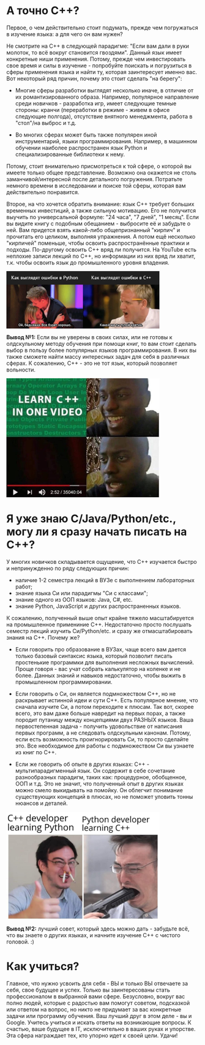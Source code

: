# А точно C++?

Первое, о чем действительно стоит подумать, прежде чем погружаться в изучение языка: а для чего он вам нужен?

Не смотрите на C++ в следующей парадигме: "Если вам дали в руки молоток, то всё вокруг становится гвоздями". Данный язык имеет конкретные ниши применения. Потому, прежде чем инвестировать свое время и силы в изучение - попробуйте поискать и погрузиться в сферы применения языка и найти ту, которая заинтересует именно вас. Вот некоторый ряд причин, почему это стоит сделать "на берегу":

- Многие сферы разработки выглядят несколько иначе, в отличие от их романтизированного образа. Например, популярное направление среди новичков - разработка игр, имеет следующие темные стороны: кранчи (переработки в режиме - живем в офисе следующие полгода), отсутствие внятного менеджмента, работа в "стол"/на выброс и т.д. 

- Во многих сферах может быть также популярен иной инструментарий, языки программирования. Например, в машинном обучении наиболее распространен язык Python и специализированные библиотеки к нему.

Потому, стоит внимательно присмотреться к той сфере, о которой вы имеете только общее представление. Возможно она окажется не столь заманчивой/интересной после детального погружения. Потратьте немного времени в исследовании и поиске той сферы, которая вам действительно понравится.

Второе, на что хочется обратить внимание: язык C++ требует больших временных инвестиций, а также сильную мотивацию. Его не получится выучить по универсальной формуле: "24 часа", "7 дней", "1 месяц". Если вы видите книгу с подобным обещанием - выбросите её и забудьте о ней. Вам придется взять какой-либо общепризнанный "кирпич" и прочитать его целиком, выполняя упражнения. А потом ещё несколько "кирпичей" поменьше, чтобы освоить распространённые практики и подходы. По-другому освоить C++ вряд ли получится. На YouTube есть неплохие записи лекций по C++, но информации из них вряд ли хватит, т.к. чтобы освоить язык до промышленного уровня владения.

<img src="Pics/SelfIdentification/ErrorCpp.jpg" width="400" align="middle">

**Вывод №1:** Если вы не уверены в своих силах, или не готовы к олдскульному методу обучения при помощи книг, то вам стоит сделать выбор в пользу более популярных языков программирования. В них вы также сможете найти массу интересных задач для себя в различных сферах. К сожалению, C++ - это не тот язык, который позволяет вольности.

<img src="Pics/SelfIdentification/LearnCppInOneVideo.jpg" width="400" align="middle">

# Я уже знаю C/Java/Python/etc., могу ли я сразу начать писать на C++?

У многих новичков складывается ощущение, что С++ изучается быстро и непринужденно по ряду следующих причин:
- наличие 1-2 семестра лекций в ВУЗе с выполнением лабораторных работ;
- знание языка Си или парадигмы "Си с классами";
- знание одного из ООП языков: Java, C#, etc.
- знание Python, JavaScript и других распространенных языков.

К сожалению, полученный выше опыт крайне тяжело масштабируется на промышленное примениние C++. Недостаточно просто послушать семестр лекций изучить Си/Python/etc. и сразу же отмасштабировать знания на C++. Почему же?

- Если говорить про образование в ВУЗах, чаще всего вам дается только базовый синтаксис языка, который позволит писать простенькие программки для выполнения несложных вычислений. Проще говоря - вас учат собрать калькулятор на коленке и не более. Данных знаний и навыков недостаточно, чтобы выжить в промышленном программировании.

- Если говорить о Си, он является подмножеством C++, но не раскрывает истинной идеи и сути C++. Есть популярное мнение, что сначала изучите Си, а потом переходите к плюсам. Так вот, скорее всего, это вам даже больше навредит на первых порах, а также породит путаницу между концепциями двух РАЗНЫХ языков. Ваша первостепенная задача - получить удовольствие от написания первых программ, а не следовать олдскульным канонам. Потому, если есть возможность проигнорировать Си, то просто сделайте это. Все необходимое для работы с подмножеством Си вы узнаете из книг по C++.

- Если же говорить об опыте в других языках: C++ - мультипарадигменный язык. Он содержит в себе сочетание разнообразных парадигм, таких как: процедурное, обобщенное, ООП и т.д. Это не значит, что полученный опыт в других языках можно смело выкидывать на помойку. Он облегчит понимание существующих концепций в плюсах, но не поможет уловить тонны нюансов и деталей.

<img src="Pics/SelfIdentification/CppPython.jpg" width="400" align="middle">

**Вывод №2:** лучший совет, который здесь можно дать - забудьте всё, что вы знаете о других языках, и начните изучение C++ с чистого головой. :)

# Как учиться?

Главное, что нужно усвоить для себя - ВЫ и только ВЫ отвечаете за себя, свое будущее и успех. Только вы заинтересованы стать профессионалом в выбранной вами сфере. Безусловно, вокруг вас полно людей, которые с радостью вам помогут советом, подсказкой или ответом на вопрос, но никто не придумает за вас конкретные задачи или программу обучения. Ваш лучший друг в этом деле - вы и Google. Учитесь учиться и искать ответы на возникающие вопросы. К счастью, ваше будущее в IT, исключительно в ваших руках и упорстве. Эта сфера награждает тех, кто упорно идет к своей цели. Удачи!